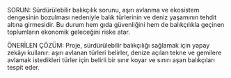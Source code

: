 SORUN: Sürdürülebilir balıkçılık sorunu, aşırı avlanma ve ekosistem dengesinin bozulması nedeniyle balık türlerinin ve deniz yaşamının tehdit altına girmesidir. Bu durum hem gıda güvenliğini hem de balıkçılıkla geçinen toplumların ekonomik geleceğini riske atar.

ÖNERİLEN ÇÖZÜM: Proje, sürdürülebilir balıkçılığı sağlamak için yapay zekâyı kullanır: aşırı avlanan türleri belirler, denize açılan tekne ve gemilere avlamak istedikleri türler için belirli bir sınır koyar ve sınırı aşan balıkçıları tespit eder.
